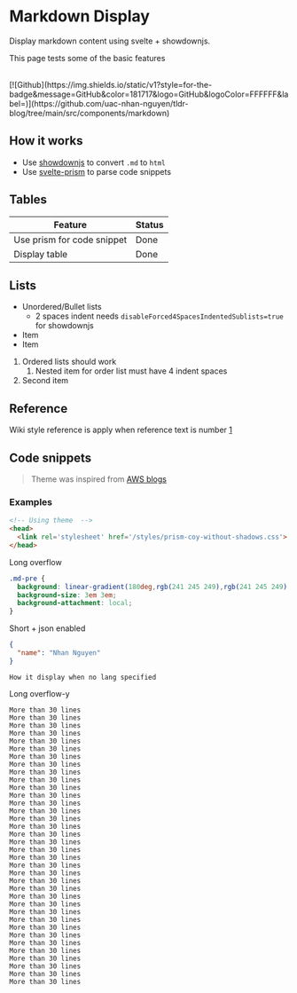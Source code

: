 # Markdown Display

Display markdown content using svelte + showdownjs.

This page tests some of the basic features

<br>
[![Github](https://img.shields.io/static/v1?style=for-the-badge&message=GitHub&color=181717&logo=GitHub&logoColor=FFFFFF&label=)](https://github.com/uac-nhan-nguyen/tldr-blog/tree/main/src/components/markdown)



## How it works

- Use [showdownjs](https://github.com/showdownjs/showdown) to convert `.md` to `html`
- Use [svelte-prism](https://www.npmjs.com/package/svelte-prism) to parse code snippets

## Tables

| Feature                    | Status |
|----------------------------|--------|
| Use prism for code snippet | Done   |
| Display table              | Done   |


## Lists

- Unordered/Bullet lists
  - 2 spaces indent needs `disableForced4SpacesIndentedSublists=true` for showdownjs
- Item
- Item

1. Ordered lists should work
     1. Nested item for order list must have 4 indent spaces
2. Second item

## Reference

Wiki style reference is apply when reference text is number [1]

[1]: https://github.com/adam-p/markdown-here/wiki/Markdown-Cheatsheet


## Code snippets 

> Theme was inspired from [AWS blogs](https://aws.amazon.com/blogs/developer/why-and-how-you-should-use-aws-sdk-for-javascript-v3-on-node-js-18/)

### Examples

```html
<!-- Using theme  -->
<head>
  <link rel='stylesheet' href='/styles/prism-coy-without-shadows.css'>
</head>
```

Long overflow

```css
.md-pre {
  background: linear-gradient(180deg,rgb(241 245 249),rgb(241 245 249) 50%,white 0,white);
  background-size: 3em 3em;
  background-attachment: local;
}
```

Short + json enabled
```json
{
  "name": "Nhan Nguyen"
}
```

```
How it display when no lang specified
```

Long overflow-y


```
More than 30 lines
More than 30 lines
More than 30 lines
More than 30 lines
More than 30 lines
More than 30 lines
More than 30 lines
More than 30 lines
More than 30 lines
More than 30 lines
More than 30 lines
More than 30 lines
More than 30 lines
More than 30 lines
More than 30 lines
More than 30 lines
More than 30 lines
More than 30 lines
More than 30 lines
More than 30 lines
More than 30 lines
More than 30 lines
More than 30 lines
More than 30 lines
More than 30 lines
More than 30 lines
More than 30 lines
More than 30 lines
More than 30 lines
More than 30 lines
More than 30 lines
More than 30 lines
More than 30 lines
More than 30 lines
More than 30 lines
More than 30 lines
```